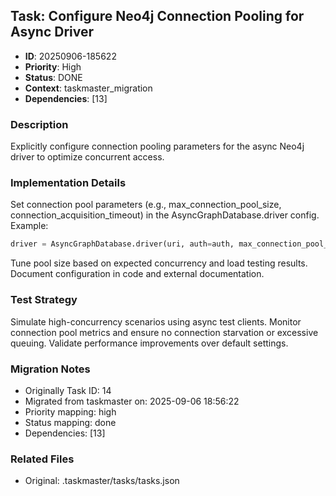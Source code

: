 ## Task: Configure Neo4j Connection Pooling for Async Driver
- **ID**: 20250906-185622
- **Priority**: High
- **Status**: DONE
- **Context**: taskmaster_migration
- **Dependencies**: [13]

### Description
Explicitly configure connection pooling parameters for the async Neo4j driver to optimize concurrent access.

### Implementation Details
Set connection pool parameters (e.g., max_connection_pool_size, connection_acquisition_timeout) in the AsyncGraphDatabase.driver config. Example:

```python
driver = AsyncGraphDatabase.driver(uri, auth=auth, max_connection_pool_size=50, connection_acquisition_timeout=30)
```
Tune pool size based on expected concurrency and load testing results. Document configuration in code and external documentation.

### Test Strategy
Simulate high-concurrency scenarios using async test clients. Monitor connection pool metrics and ensure no connection starvation or excessive queuing. Validate performance improvements over default settings.

### Migration Notes
- Originally Task ID: 14
- Migrated from taskmaster on: 2025-09-06 18:56:22
- Priority mapping: high
- Status mapping: done
- Dependencies: [13]

### Related Files
- Original: .taskmaster/tasks/tasks.json
